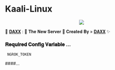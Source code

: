 # Kaali-Linux

<p align="center"><a href="https://t.me/cyberdaxxx"><img src="https://te.legra.ph/file/3fa8de46defdba5cc2863.jpg"></a></p>

🥀 [𝐃𝐀𝐗𝐗](https://t.me/daxxsir3) : 🍁 𝐓𝐡𝐞 𝐍𝐞𝐰 𝐒𝐞𝐫𝐯𝐞𝐫 📡
𝐂𝐫𝐞𝐚𝐭𝐞𝐝  𝐁𝐲 » [𝐃𝐀𝐗𝐗](https://t.me/cyberdaxx) ✨

### 𝐑𝐞𝐪𝐮𝐢𝐫𝐞𝐝 𝐂𝐨𝐧𝐟𝐢𝐠 𝐕𝐚𝐫𝐢𝐚𝐛𝐥𝐞 ...
``` NGROK_TOKEN```

####...
